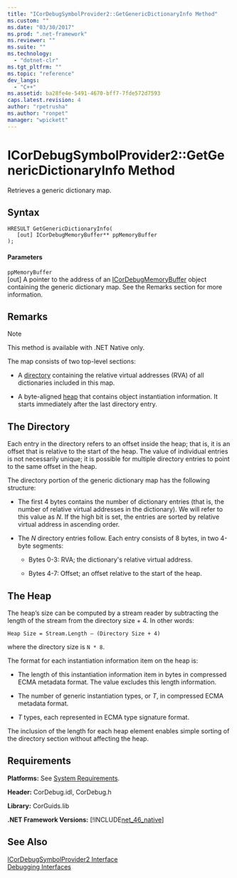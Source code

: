 ```yaml
---
title: "ICorDebugSymbolProvider2::GetGenericDictionaryInfo Method"
ms.custom: ""
ms.date: "03/30/2017"
ms.prod: ".net-framework"
ms.reviewer: ""
ms.suite: ""
ms.technology: 
  - "dotnet-clr"
ms.tgt_pltfrm: ""
ms.topic: "reference"
dev_langs: 
  - "C++"
ms.assetid: ba28fe4e-5491-4670-bff7-7fde572d7593
caps.latest.revision: 4
author: "rpetrusha"
ms.author: "ronpet"
manager: "wpickett"
---
```

# ICorDebugSymbolProvider2::GetGenericDictionaryInfo Method
Retrieves a generic dictionary map.  
  
## Syntax  
  
```  
HRESULT GetGenericDictionaryInfo(  
   [out] ICorDebugMemoryBuffer** ppMemoryBuffer  
);  
```  
  
#### Parameters  
 `ppMemoryBuffer`  
 [out] A pointer to the address of an [ICorDebugMemoryBuffer](../../../../docs/framework/unmanaged-api/debugging/icordebugmemorybuffer-interface.md) object containing the generic dictionary map. See the Remarks section for more information.  
  
## Remarks  
  
> [!NOTE]
>  This method is available with .NET Native only.  
  
 The map consists of two top-level sections:  
  
-   A [directory](#Directory) containing the relative virtual addresses (RVA) of all dictionaries included in this map.  
  
-   A byte-aligned [heap](#Heap) that contains object instantiation information. It starts immediately after the last directory entry.  
  
<a name="Directory"></a>   
## The Directory  
 Each entry in the directory refers to an offset inside the heap; that is, it is an offset that is relative to the start of the heap. The value of individual entries is not necessarily unique; it is possible for multiple directory entries to point to the same offset in the heap.  
  
 The directory portion of the generic dictionary map has the following structure:  
  
-   The first 4 bytes contains the number of dictionary entries (that is, the number of relative virtual addresses in the dictionary). We will refer to this value as *N*. If the high bit is set, the entries are sorted by relative virtual address in ascending order.  
  
-   The *N* directory entries follow. Each entry consists of 8 bytes, in two 4-byte segments:  
  
    -   Bytes 0-3: RVA; the dictionary's relative virtual address.  
  
    -   Bytes 4-7: Offset; an offset relative to the start of the heap.  
  
<a name="Heap"></a>   
## The Heap  
 The heap’s size can be computed by a stream reader by subtracting the length of the stream from the directory size + 4. In other words:  
  
```  
Heap Size = Stream.Length – (Directory Size + 4)  
```  
  
 where the directory size is `N * 8`.  
  
 The format for each instantiation information item on the heap is:  
  
-   The length of this instantiation information item in bytes in compressed ECMA metadata format. The value excludes this length information.  
  
-   The number of generic instantiation types, or *T*, in compressed ECMA metadata format.  
  
-   *T* types, each represented in ECMA type signature format.  
  
 The inclusion of the length for each heap element enables simple sorting of the directory section without affecting the heap.  
  
## Requirements  
 **Platforms:** See [System Requirements](../../../../docs/framework/get-started/system-requirements.md).  
  
 **Header:** CorDebug.idl, CorDebug.h  
  
 **Library:** CorGuids.lib  
  
 **.NET Framework Versions:** [!INCLUDE[net_46_native](../../../../includes/net-46-native-md.md)]  
  
## See Also  
 [ICorDebugSymbolProvider2 Interface](../../../../docs/framework/unmanaged-api/debugging/icordebugsymbolprovider2-interface.md)   
 [Debugging Interfaces](../../../../docs/framework/unmanaged-api/debugging/debugging-interfaces.md)
